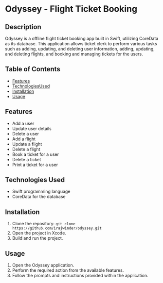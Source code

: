 # Odyssey - Flight Ticket Booking 

## Description
Odyssey is a offline flight ticket booking app built in Swift, utilizing CoreData as its database. This application allows ticket clerk to perform various tasks such as adding, updating, and deleting user information, adding, updating, and deleting flights, and booking and managing tickets for the users.

## Table of Contents

- [Features](#features)
- [TechnologiesUsed](#technologiesused)
- [Installation](#Installation)
- [Usage](#usage)

## Features
- Add a user
- Update user details
- Delete a user
- Add a flight
- Update a flight
- Delete a flight
- Book a ticket for a user
- Delete a ticket
- Print a ticket for a user

## Technologies Used
- Swift programming language
- CoreData for the database

## Installation
1. Clone the repository: `git clone https://github.com/irajwinder/odyssey.git`
2. Open the project in Xcode.
3. Build and run the project.

## Usage
1. Open the Odyssey application.
2. Perform the required action from the available features.
3. Follow the prompts and instructions provided within the application.
